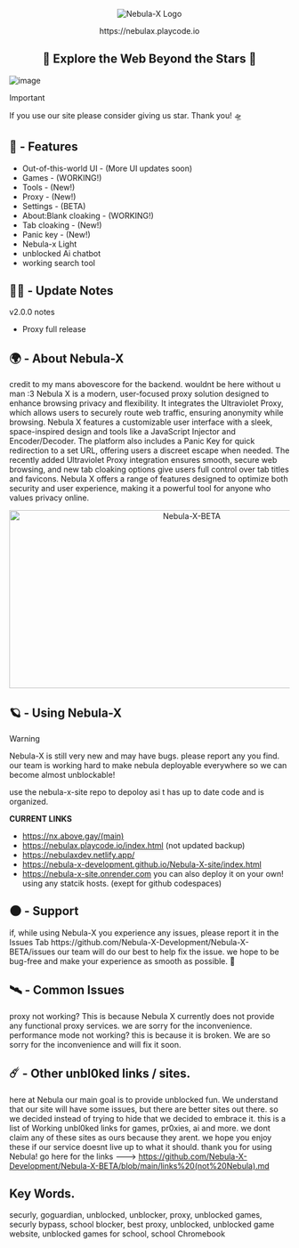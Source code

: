 <p align="center">
  <img src="https://raw.githubusercontent.com/Nebula-X-Development/Nebula-X-BETA/refs/heads/main/Nebula Banner.png" alt="Nebula-X Logo">
<p align="center"> https://nebulax.playcode.io

<h2 align="center"> 🔭 Explore the Web Beyond the Stars 🔭 </h2>
  
![image](https://github.com/user-attachments/assets/7bdb35c2-1a6d-4bec-92c0-6e7c00d55485)<img scale=50%>

> [!IMPORTANT]
> If you use our site please consider giving us
> star. Thank you! 🛸
## 👾 - Features

-   Out-of-this-world UI - (More UI updates soon)
-   Games - (WORKING!)
-   Tools - (New!)
-   Proxy - (New!)
-   Settings - (BETA)
-   About:Blank cloaking - (WORKING!)
-   Tab cloaking - (New!)
-   Panic key - (New!)
-   Nebula-x Light
-   unblocked Ai chatbot
-   working search tool

## 👨‍🚀 - Update Notes
v2.0.0 notes
- Proxy full release 

  
## 🌍 - About Nebula-X 

</p>
credit to my mans abovescore for the backend. wouldnt be here without u man :3
Nebula X is a modern, user-focused proxy solution designed to enhance browsing privacy and flexibility. It integrates the Ultraviolet Proxy, which allows users to securely route web traffic, ensuring anonymity while browsing. Nebula X features a customizable user interface with a sleek, space-inspired design and tools like a JavaScript Injector and Encoder/Decoder. The platform also includes a Panic Key for quick redirection to a set URL, offering users a discreet escape when needed. The recently added Ultraviolet Proxy integration ensures smooth, secure web browsing, and new tab cloaking options give users full control over tab titles and favicons. Nebula X offers a range of features designed to optimize both security and user experience, making it a powerful tool for anyone who values privacy online.

<p align="center">
<img src="https://socialify.git.ci/Nebula-X-Development/Nebula-X-BETA/image?font=Source+Code+Pro&forks=1&issues=1&language=1&logo=https%3A%2F%2Fraw.githubusercontent.com%2FNebula-X-Development%2FNebula-X-BETA%2Frefs%2Fheads%2Fmain%2FNEBULA_LOGO.png&pattern=Circuit+Board&stargazers=1&theme=Dark" alt="Nebula-X-BETA" width="640" height="320" />

## 🪐 - Using Nebula-X 

> [!WARNING]
> Nebula-X is still very new and may have bugs. please report any you find.
> our team is working hard to make nebula deployable everywhere so we can become almost unblockable!

use the nebula-x-site repo to depoloy asi t has up to date code and is organized.

**CURRENT LINKS**
- https://nx.above.gay/(main)
- https://nebulax.playcode.io/index.html (not updated backup)
- https://nebulaxdev.netlify.app/
- https://nebula-x-development.github.io/Nebula-X-site/index.html 
- https://nebula-x-site.onrender.com 
you can also deploy it on your own! using any statcik hosts. (exept for github codespaces)
## 🌑 - Support 

<p>if, while using Nebula-X you experience any issues, please report it  in the Issues Tab https://github.com/Nebula-X-Development/Nebula-X-BETA/issues our  team will do our best to help fix the issue. we hope to be bug-free and make your experience as smooth as possible. 🚀



## 🛰️ - Common Issues
proxy not working? This is because Nebula X currently does not provide any functional proxy services. we are sorry for the inconvenience.
performance mode not working? this is because it is broken. We are so sorry for the inconvenience and will fix it soon.

## ☄️ - Other unbl0ked links / sites.
here at Nebula our main goal is to provide unblocked fun. We understand that our site will have some issues, but there are better sites out there. so we decided instead of trying to hide that we decided to embrace it. this is a list of Working unbl0ked links for games, pr0xies, ai and more. we dont claim any of these sites as ours because they arent. we hope you enjoy these if our service doesnt live up to what it should. thank you for using Nebula! go here for the links --->  https://github.com/Nebula-X-Development/Nebula-X-BETA/blob/main/links%20(not%20Nebula).md

## Key Words.
securly, goguardian, unblocked, unblocker, proxy, unblocked games, securly bypass, school blocker, best proxy, unblocked, unblocked game website, unblocked games for school, school Chromebook
